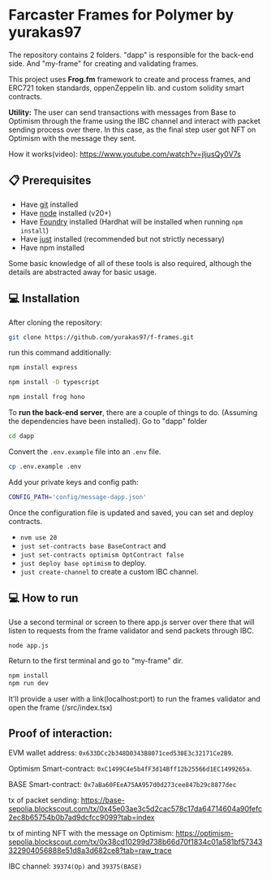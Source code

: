 # Farcaster Frames for Polymer by yurakas97

The repository contains 2 folders. "dapp" is responsible for the back-end side. And "my-frame" for creating and validating frames.

This project uses **Frog.fm** framework to create and process frames, and ERC721 token standards, oppenZeppelin lib. and custom solidity smart contracts.

**Utility:** The user can send transactions with messages from Base to Optimism through the frame using the IBC channel and interact with packet sending process over there. In this case, as the final step user got NFT on Optimism with the message they sent.

How it works(video): https://www.youtube.com/watch?v=jljusQy0V7s


## 📋 Prerequisites


- Have [git](https://git-scm.com/downloads) installed
- Have [node](https://nodejs.org) installed (v20+)
- Have [Foundry](https://book.getfoundry.sh/getting-started/installation) installed (Hardhat will be installed when running `npm install`)
- Have [just](https://just.systems/man/en/chapter_1.html) installed (recommended but not strictly necessary)
- Have npm installed

Some basic knowledge of all of these tools is also required, although the details are abstracted away for basic usage.

## 💻 Installation

After cloning the repository: 
```bash 
git clone https://github.com/yurakas97/f-frames.git
```
run this command additionally:
```bash
npm install express
```
```bash
npm install -D typescript
```
```bash
npm install frog hono
```

To **run the back-end server**, there are a couple of things to do. (Assuming the dependencies have been installed). Go to "dapp" folder
```bash
cd dapp
```
Convert the `.env.example` file into an `.env` file.
```bash
cp .env.example .env
```
Add your private keys and config path:
```bash
CONFIG_PATH='config/message-dapp.json'
```

Once the configuration file is updated and saved, you can set and deploy contracts.

- ```nvm use 20```
- ```just set-contracts base BaseContract``` and
- ```just set-contracts optimism OptContract false```
- ```just deploy base optimism``` to deploy.
- ```just create-channel``` to create a custom IBC channel.

## 💻 How to run

Use a second terminal or screen to there app.js server over there that will listen to requests from the frame validator and send packets through IBC.
```bash
node app.js
```
Return to the first terminal and go to "my-frame" dir.
```bash
npm install
npm run dev
```
It'll provide a user with a link(localhost:port) to run the frames validator and open the frame (/src/index.tsx) 

 
 ## Proof of interaction:

EVM wallet address: ```0x633DCc2b348D0343B8071ced530E3c32171Ce2B9```. 

Optimism Smart-contract: ```0xC1499C4e5b4fF3d14Bff12b25566d1EC1499265a```.

BASE Smart-contract: ```0x7aBa60FEeA75AA957d0d273cee847b29c8877dec```

tx of packet sending: https://base-sepolia.blockscout.com/tx/0x45e03ae3c5d2cac578c17da64714604a90fefc2ec8b65754b0b7ad9dcfcc9099?tab=index

tx of minting NFT with the message on Optimism: https://optimism-sepolia.blockscout.com/tx/0x38cd10299d738b66d70f1834c01a581bf57343322904056888e51d8a3d682ce8?tab=raw_trace

IBC channel: ```39374(Op)``` and ```39375(BASE)```

